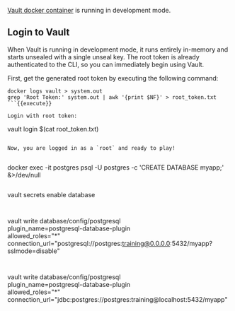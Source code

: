 [Vault docker container](https://hub.docker.com/r/_/vault/) is running in development mode.

## Login to Vault

When Vault is running in development mode, it runs entirely in-memory and starts unsealed with a single unseal key. The root token is already authenticated to the CLI, so you can immediately begin using Vault.

First, get the generated root token by executing the following command:

```
docker logs vault > system.out
grep 'Root Token:' system.out | awk '{print $NF}' > root_token.txt
```{{execute}}

Login with root token:

```
vault login $(cat root_token.txt)
```{{execute}}

Now, you are logged in as a `root` and ready to play!


```
docker exec -it postgres psql -U postgres -c 'CREATE DATABASE myapp;' &>/dev/null
```{{execute}}

```
vault secrets enable database
```{{execute}}


```
vault write database/config/postgresql \
   plugin_name=postgresql-database-plugin \
   allowed_roles="*" \
   connection_url="postgresql://postgres:training@0.0.0.0:5432/myapp?sslmode=disable"
```{{execute}}


```
vault write database/config/postgresql \
  plugin_name=postgresql-database-plugin \
  allowed_roles="*" \
  connection_url="jdbc:postgres://postgres:training@localhost:5432/myapp"
```{{execute}}

